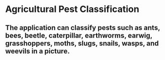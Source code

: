 # Agricultural Pest Classification
## The application can classify pests such as ants, bees, beetle, caterpillar, earthworms, earwig, grasshoppers, moths, slugs, snails, wasps, and weevils in a picture.
